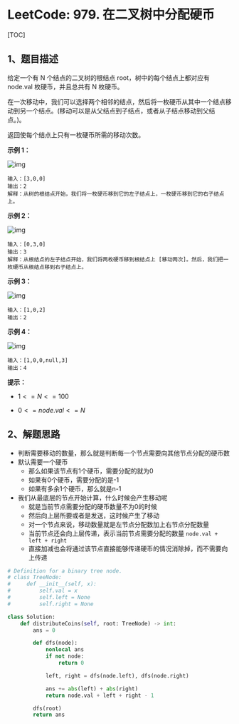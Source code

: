 # LeetCode: 979. 在二叉树中分配硬币

[TOC]

## 1、题目描述

给定一个有 N 个结点的二叉树的根结点 root，树中的每个结点上都对应有 node.val 枚硬币，并且总共有 N 枚硬币。

在一次移动中，我们可以选择两个相邻的结点，然后将一枚硬币从其中一个结点移动到另一个结点。(移动可以是从父结点到子结点，或者从子结点移动到父结点。)。

返回使每个结点上只有一枚硬币所需的移动次数。

 

**示例 1：**

![img](http://markdown-images-1251766755.cos.ap-beijing.myqcloud.com/notebook/2019-09-19-084053.png)

```
输入：[3,0,0]
输出：2
解释：从树的根结点开始，我们将一枚硬币移到它的左子结点上，一枚硬币移到它的右子结点上。

```

**示例 2：**

![img](http://markdown-images-1251766755.cos.ap-beijing.myqcloud.com/notebook/2019-09-19-084102.png)

```
输入：[0,3,0]
输出：3
解释：从根结点的左子结点开始，我们将两枚硬币移到根结点上 [移动两次]。然后，我们把一枚硬币从根结点移到右子结点上。
```

**示例 3：**

![img](http://markdown-images-1251766755.cos.ap-beijing.myqcloud.com/notebook/2019-09-19-084117.png)

```
输入：[1,0,2]
输出：2
```

**示例 4：**

![img](http://markdown-images-1251766755.cos.ap-beijing.myqcloud.com/notebook/2019-09-19-084202.png)

```
输入：[1,0,0,null,3]
输出：4
```

**提示：**

-  $1<= N <= 100$ 

-  $0 <= node.val <= N$ 

## 2、解题思路

- 判断需要移动的数量，那么就是判断每一个节点需要向其他节点分配的硬币数
- 默认需要一个硬币
  - 那么如果该节点有1个硬币，需要分配的就为0
  - 如果有0个硬币，需要分配的是-1
  - 如果有多余1个硬币，那么就是n-1
- 我们从最底层的节点开始计算，什么时候会产生移动呢
  - 就是当前节点需要分配的硬币数量不为0的时候
  - 然后向上层所要或者是发送，这时候产生了移动
  - 对一个节点来说，移动数量就是左节点分配数加上右节点分配数量
  - 当前节点还会向上层传递，表示当前节点需要分配的数量 `node.val + left + right`
  - 直接加减也会将通过该节点直接能够传递硬币的情况消除掉，而不需要向上传递



```python
# Definition for a binary tree node.
# class TreeNode:
#     def __init__(self, x):
#         self.val = x
#         self.left = None
#         self.right = None

class Solution:
    def distributeCoins(self, root: TreeNode) -> int:
        ans = 0

        def dfs(node):
            nonlocal ans
            if not node:
                return 0

            left, right = dfs(node.left), dfs(node.right)

            ans += abs(left) + abs(right)
            return node.val + left + right - 1

        dfs(root)
        return ans
```

